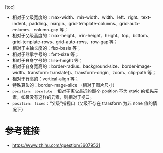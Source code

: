[toc]

- 相对于父级宽度的：max-width、min-width、width、left、right、text-indent、padding、margin、grid-template-columns、grid-auto-columns、column-gap 等；
- 相对于父级高度的：max-height、min-height、height、top、bottom、grid-template-rows、grid-auto-rows、row-gap 等；
- 相对于主轴长度的：flex-basis 等；
- 相对于继承字号的：font-size 等；
- 相对于自身字号的：line-height 等；
- 相对于自身宽高的：border-radius、background-size、border-image-width、transform: translate()、transform-origin、zoom、clip-path 等；
- 相对于行高的：vertical-align 等；
- 特殊算法的：border-image-slice （相对于图片尺寸）
- `position: absolute`： 相对于离它最近的那个 position 不为 static 的祖先元素，如果没有这样的元素，则相对于视口。 
- `position: fixed`：“父级”指视口（父级不存在 transform 为非 none 值的情况下）
# 参考链接
- https://www.zhihu.com/question/36079531